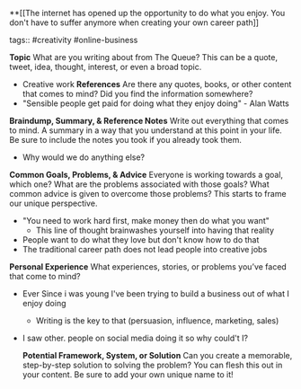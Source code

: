 **[[The internet has opened up the opportunity to do what you enjoy. You don't have to suffer anymore when creating your own career path]] 

tags:: #creativity  #online-business

**Topic**
 What are you writing about from The Queue? This can be a quote, tweet, idea, thought, interest, or even a broad topic.
 - Creative work
**References**
Are there any quotes, books, or other content that comes to mind? Did you find the information somewhere?
- "Sensible people get paid for doing what they enjoy doing" - Alan Watts

**Braindump, Summary, & Reference Notes**
Write out everything that comes to mind. A summary in a way that you understand at this point in your life. Be sure to include the notes you took if you already took them.
- Why would we do anything else?

**Common Goals, Problems, & Advice**
Everyone is working towards a goal, which one? What are the problems associated with those goals? What common advice is given to overcome those problems? This starts to frame our unique perspective.
- "You need to work hard first, make money then do what you want"
	- This line of thought brainwashes yourself into having that reality
- People want to do what they love but don't know how to do that
- The traditional career path does not lead people into creative jobs

**Personal Experience**
What experiences, stories, or problems you’ve faced that come to mind?
- Ever Since i was young I've been trying to build a business out of what I enjoy doing
	- Writing is the key to that (persuasion, influence, marketing, sales)
- I saw other. people on social media doing it so why could't I?

  **Potential Framework, System, or Solution**
  Can you create a memorable, step-by-step solution to solving the problem? You can flesh this out in your content. Be sure to add your own unique name to it!
